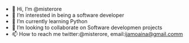- 👋 Hi, I’m @misterore
- 👀 I’m interested in being a software developer
- 🌱 I’m currently learning Python
- 💞️ I’m looking to collaborate on Software developmen projects 
- 📫 How to reach me twitter:@misterore, email:ijamoaina@gmail.comm

<!---
misterore/misterore is a ✨ special ✨ repository because its `README.md` (this file) appears on your GitHub profile.
You can click the Preview link to take a look at your changes.
--->
